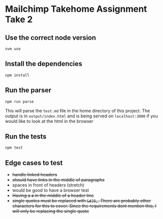 # Mailchimp Takehome Assignment Take 2

## Use the correct node version

```
nvm use
```

## Install the dependencies

```
npm install
```

## Run the parser

```
npm run parse
```

This will parse the `test.md` file in the home directory of this project. The output is in `output/index.html` and is being served on `localhost:3000` if you would like to look at the html in the browser

## Run the tests

```
npm test
```

## Edge cases to test

- ~~handle linked headers~~
- ~~should have links in the middle of paragraphs~~
- spaces in front of headers (stretch)
- would be good to have a browser test
- ~~Having a `#` in the middle of a header line~~
- ~~single quotes must be replaced with `&#39;`. There are probably other characters for this to cover. Since the requirements dont mention this, I will only be replacing the single quote~~

